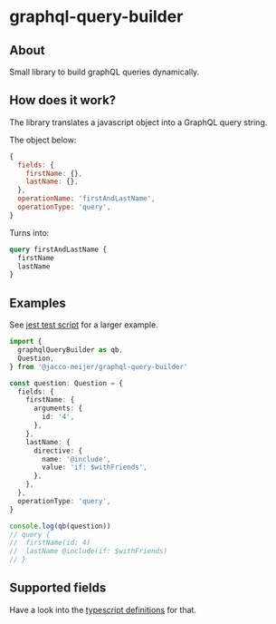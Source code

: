 # graphql-query-builder

## About

Small library to build graphQL queries dynamically.

## How does it work?

The library translates a javascript object into a GraphQL query string.

The object below:
```javascript
{
  fields: {
    firstName: {},
    lastName: {},
  },
  operationName: 'firstAndLastName',
  operationType: 'query',
}
```

Turns into:
```graphql
query firstAndLastName {
  firstName
  lastName
}
```

## Examples

See [jest test script](src/graphql-query-builder.int.test.ts) for a larger example.

```typescript
import {
  graphqlQueryBuilder as qb,
  Question,
} from '@jacco-meijer/graphql-query-builder'

const question: Question = {
  fields: {
    firstName: {
      arguments: {
        id: '4',
      },
    },
    lastName: {
      directive: {
        name: '@include',
        value: 'if: $withFriends',
      },
    },
  },
  operationType: 'query',
}

console.log(qb(question))
// query {
//  firstName(id: 4)
//  lastName @include(if: $withFriends)
// }
```

## Supported fields

Have a look into the [typescript definitions](./src/types/question.ts) for that.
